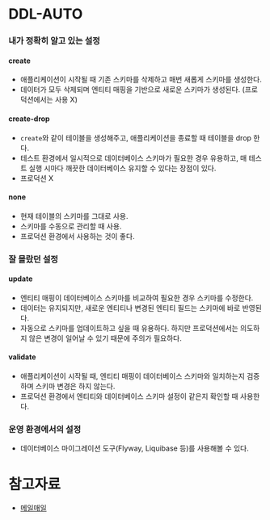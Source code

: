 # DDL-AUTO

### 내가 정확히 알고 있는 설정

#### create

- 애플리케이션이 시작될 때 기존 스키마를 삭제하고 매번 새롭게 스키마를 생성한다.
- 데이터가 모두 삭제되며 엔티티 매핑을 기반으로 새로운 스키마가 생성된다. (프로덕션에서는 사용 X)

#### create-drop

- `create`와 같이 테이블을 생성해주고, 애플리케이션을 종료할 때 테이블을 drop 한다.
- 테스트 환경에서 일시적으로 데이터베이스 스키마가 필요한 경우 유용하고, 매 테스트 실행 시마다 깨끗한 데이터베이스 유지할 수 있다는 장점이 있다.
- 프로덕션 X

#### none

- 현재 테이블의 스키마를 그대로 사용.
- 스키마를 수동으로 관리할 때 사용.
- 프로덕션 환경에서 사용하는 것이 좋다.

### 잘 몰랐던 설정

#### update

- 엔티티 매핑이 데이터베이스 스키마를 비교하여 필요한 경우 스키마를 수정한다.
- 데이터는 유지되지만, 새로운 엔티티나 변경된 엔티티 필드는 스키마에 바로 반영된다.
- 자동으로 스키마를 업데이트하고 싶을 때 유용하다. 하지만 프로덕션에서는 의도하지 않은 변경이 일어날 수 있기 때문에 주의가 필요하다.

#### validate

- 애플리케이션이 시작될 때, 엔티티 매핑이 데이터베이스 스키마와 일치하는지 검증하며 스키마 변경은 하지 않는다.
- 프로덕션 환경에서 엔티티와 데이터베이스 스키마 설정이 같은지 확인할 때 사용한다.

### 운영 환경에서의 설정

- 데이터베이스 마이그레이션 도구(Flyway, Liquibase 등)를 사용해볼 수 있다.

# 참고자료

- [메일매일](https://www.maeil-mail.kr/question/28)
